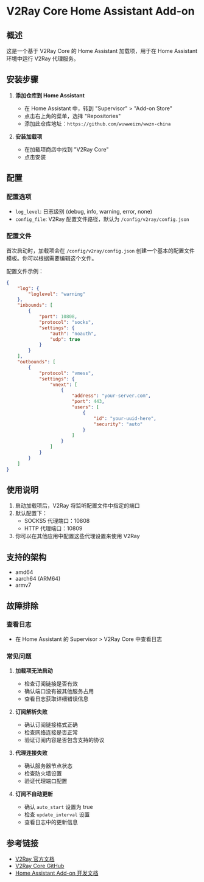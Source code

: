 # V2Ray Core Home Assistant Add-on

## 概述

这是一个基于 V2Ray Core 的 Home Assistant 加载项，用于在 Home Assistant 环境中运行 V2Ray 代理服务。

## 安装步骤

1. **添加仓库到 Home Assistant**
   - 在 Home Assistant 中，转到 "Supervisor" > "Add-on Store"
   - 点击右上角的菜单，选择 "Repositories"
   - 添加此仓库地址：`https://github.com/wuwweizn/wwzn-china`

2. **安装加载项**
   - 在加载项商店中找到 "V2Ray Core"
   - 点击安装

## 配置

### 配置选项

- `log_level`: 日志级别 (debug, info, warning, error, none)
- `config_file`: V2Ray 配置文件路径，默认为 `/config/v2ray/config.json`

### 配置文件

首次启动时，加载项会在 `/config/v2ray/config.json` 创建一个基本的配置文件模板。你可以根据需要编辑这个文件。

配置文件示例：
```json
{
    "log": {
        "loglevel": "warning"
    },
    "inbounds": [
        {
            "port": 10808,
            "protocol": "socks",
            "settings": {
                "auth": "noauth",
                "udp": true
            }
        }
    ],
    "outbounds": [
        {
            "protocol": "vmess",
            "settings": {
                "vnext": [
                    {
                        "address": "your-server.com",
                        "port": 443,
                        "users": [
                            {
                                "id": "your-uuid-here",
                                "security": "auto"
                            }
                        ]
                    }
                ]
            }
        }
    ]
}
```

## 使用说明

1. 启动加载项后，V2Ray 将监听配置文件中指定的端口
2. 默认配置下：
   - SOCKS5 代理端口：10808
   - HTTP 代理端口：10809
3. 你可以在其他应用中配置这些代理设置来使用 V2Ray

## 支持的架构

- amd64
- aarch64 (ARM64)
- armv7

## 故障排除

### 查看日志
- 在 Home Assistant 的 Supervisor > V2Ray Core 中查看日志

### 常见问题

1. **加载项无法启动**
   - 检查订阅链接是否有效
   - 确认端口没有被其他服务占用
   - 查看日志获取详细错误信息

2. **订阅解析失败**
   - 确认订阅链接格式正确
   - 检查网络连接是否正常
   - 验证订阅内容是否包含支持的协议

3. **代理连接失败**
   - 确认服务器节点状态
   - 检查防火墙设置
   - 验证代理端口配置

4. **订阅不自动更新**
   - 确认 `auto_start` 设置为 true
   - 检查 `update_interval` 设置
   - 查看日志中的更新信息

## 参考链接

- [V2Ray 官方文档](https://www.v2fly.org/)
- [V2Ray Core GitHub](https://github.com/v2fly/v2ray-core)
- [Home Assistant Add-on 开发文档](https://developers.home-assistant.io/docs/add-ons/)